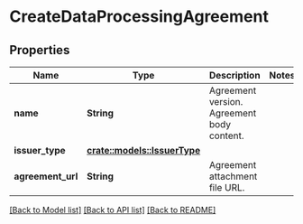# CreateDataProcessingAgreement

## Properties

Name | Type | Description | Notes
------------ | ------------- | ------------- | -------------
**name** | **String** | Agreement version. Agreement body content. | 
**issuer_type** | [**crate::models::IssuerType**](IssuerType.md) |  | 
**agreement_url** | **String** | Agreement attachment file URL. | 

[[Back to Model list]](../README.md#documentation-for-models) [[Back to API list]](../README.md#documentation-for-api-endpoints) [[Back to README]](../README.md)


